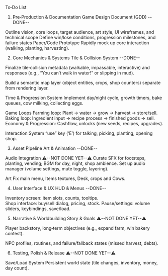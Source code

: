 To‑Do List

1. Pre‑Production & Documentation Game Design Document (GDD) --DONE--

Outline vision, core loops, target audience, art style, UI wireframes, and technical scope
Define win/lose conditions, progression milestones, and failure states Paper/Code Prototype
Rapidly mock up core interaction (walking, planting, harvesting).

2. Core Mechanics & Systems Tile & Collision System --DONE--

Finalize tile‐collision metadata (walkable, impassable, interactive)
and responses (e.g., “You can’t walk in water!” or slipping in mud).

Build a semantic map layer (object entities, crops, shop counters) separate from rendering layer.

Time & Progression System
Implement day/night cycle,
growth timers,
bake queues,
cow milking,
collecting eggs.

Game Loops
Farming loop: Plant → water → grow → harvest → store/sell.
Baking loop: Ingredient input → recipe process → finished goods → sell.
Economy & Progression: Cashflow, unlocks (new seeds, recipes, upgrades).

Interaction System “use” key (‘E’) for talking, picking, planting, opening shop.

3. Asset Pipeline Art & Animation --DONE--

Audio Integration ⚠️--NOT DONE YET--⚠️
Curate SFX for footsteps, planting, vending; BGM for day, night, shop ambience.
Set up audio manager (volume settings, mute toggle, layering).

Art
Fix main menu, Items textures, Desk, crops and Cows.

4. User Interface & UX HUD & Menus --DONE--

Inventory screen: item slots, counts, tooltips.  
Shop interface: buy/sell dialog, pricing, stock.
Pause/settings: volume sliders, keybindings, save/load.

5. Narrative & Worldbuilding Story & Goals ⚠️--NOT DONE YET--⚠️

Player backstory, long‑term objectives (e.g., expand farm, win bakery contest).

NPC profiles, routines, and failure/fallback states (missed harvest, debts).

6. Testing, Polish & Release ⚠️--NOT DONE YET--⚠️

Save/Load System
Persistent world state (tile changes, inventory, money, day count).
